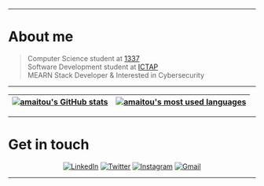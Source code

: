 
------------
# About me

> Computer Science student at [1337](https://1337.ma/) \
> Software Development student at [ICTAP](http://ictap.ma/) \
> MEARN Stack Developer & Interested in Cybersecurity

---------------

| [![amaitou's GitHub stats](https://github-readme-stats.vercel.app/api?username=amaitou&count_private=true&show_icons=true&hide=issues&hide_border=true&theme=jolly)](https://github.com/amaitou?tab=repositories) | [![amaitou's most used languages](https://github-readme-stats.vercel.app/api/top-langs/?username=amaitou&layout=compact&hide_border=true&theme=jolly)](https://github.com/amaitou?tab=repositories) |
|:-:|:-:|

---------------

# Get in touch

<div align="center">

[![LinkedIn](https://img.shields.io/badge/linkedin-%230077B5.svg?style=for-the-badge&logo=linkedin&logoColor=white)](https://www.linkedin.com/in/amaitou/)
[![Twitter](https://img.shields.io/badge/Twitter-%231DA1F2.svg?style=for-the-badge&logo=Twitter&logoColor=white)](https://twitter.com/amait0u)
[![Instagram](https://img.shields.io/badge/Instagram-%23E4405F.svg?style=for-the-badge&logo=Instagram&logoColor=white)](https://www.instagram.com/amait0u/)
[![Gmail](https://img.shields.io/badge/Gmail-D14836?style=for-the-badge&logo=gmail&logoColor=white)](mailto:aitouazghouramine@gmail.com)

</div>

------------
